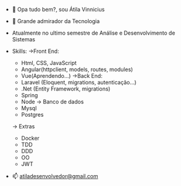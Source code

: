 - 👋 Opa tudo bem?, sou Átila Vinnicius
- 👀 Grande admirador da Tecnologia
- Atualmente no ultimo semestre de Análise e Desenvolvimento de Sistemas
- Skills:
  ->Front End:
    * Html, CSS, JavaScript
    * Angular(httpclient, models, routes, modules)
    * Vue(Aprendendo...)
  ->Back End:
    * Laravel (Eloquent, migrations, autenticação...)
    * .Net (Entity Framework, migrations)
    * Spring
    * Node
  -> Banco de dados
  * Mysql
  * Postgres
  
  -> Extras
  * Docker
  * TDD
  * DDD
  * OO
  * JWT
- 📫 atiladesenvolvedor@gmail.com


